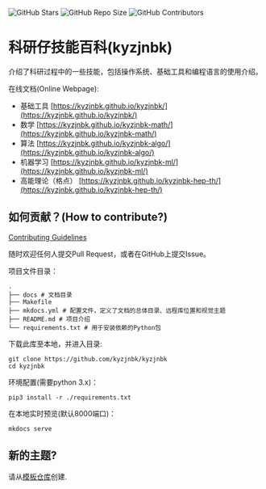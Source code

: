 ![GitHub Stars](https://img.shields.io/github/stars/kyzjnbk/kyzjnbk)
![GitHub Repo Size](https://img.shields.io/github/repo-size/kyzjnbk/kyzjnbk)
![GitHub Contributors](https://img.shields.io/github/contributors/kyzjnbk/kyzjnbk)

# 科研仔技能百科(kyzjnbk)

介绍了科研过程中的一些技能，包括操作系统、基础工具和编程语言的使用介绍。

在线文档(Online Webpage): 

- 基础工具 [https://kyzjnbk.github.io/kyzjnbk/](https://kyzjnbk.github.io/kyzjnbk/)
- 数学 [https://kyzjnbk.github.io/kyzjnbk-math/](https://kyzjnbk.github.io/kyzjnbk-math/)
- 算法 [https://kyzjnbk.github.io/kyzjnbk-algo/](https://kyzjnbk.github.io/kyzjnbk-algo/)
- 机器学习 [https://kyzjnbk.github.io/kyzjnbk-ml/](https://kyzjnbk.github.io/kyzjnbk-ml/)
- 高能理论（格点） [https://kyzjnbk.github.io/kyzjnbk-hep-th/](https://kyzjnbk.github.io/kyzjnbk-hep-th/)

## 如何贡献？(How to contribute?)

[Contributing Guidelines](https://kyzjnbk.github.io/kyzjnbk/about/contributing/)

随时欢迎任何人提交Pull Request，或者在GitHub上提交Issue。

项目文件目录：

```shell
.
├── docs # 文档目录
├── Makefile
├── mkdocs.yml # 配置文件，定义了文档的总体目录、远程库位置和视觉主题
├── README.md # 项目介绍
└── requirements.txt # 用于安装依赖的Python包
```

下载此库至本地，并进入目录:

```shell
git clone https://github.com/kyzjnbk/kyzjnbk
cd kyzjnbk
```

环境配置(需要python 3.x)：

```shell
pip3 install -r ./requirements.txt
```

在本地实时预览(默认8000端口)：

```shell
mkdocs serve
```

## 新的主题?

请从[模板仓库](https://github.com/kyzjnbk/kyzjnbk-template)创建.
